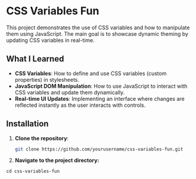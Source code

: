 # CSS Variables Fun

This project demonstrates the use of CSS variables and how to manipulate them using JavaScript. The main goal is to showcase dynamic theming by updating CSS variables in real-time.

## What I Learned

- **CSS Variables**: How to define and use CSS variables (custom properties) in stylesheets.
- **JavaScript DOM Manipulation**: How to use JavaScript to interact with CSS variables and update them dynamically.
- **Real-time UI Updates**: Implementing an interface where changes are reflected instantly as the user interacts with controls.

## Installation

1. **Clone the repository**:
   ```bash
   git clone https://github.com/yourusername/css-variables-fun.git


2. **Navigate to the project directory:**
```
cd css-variables-fun
